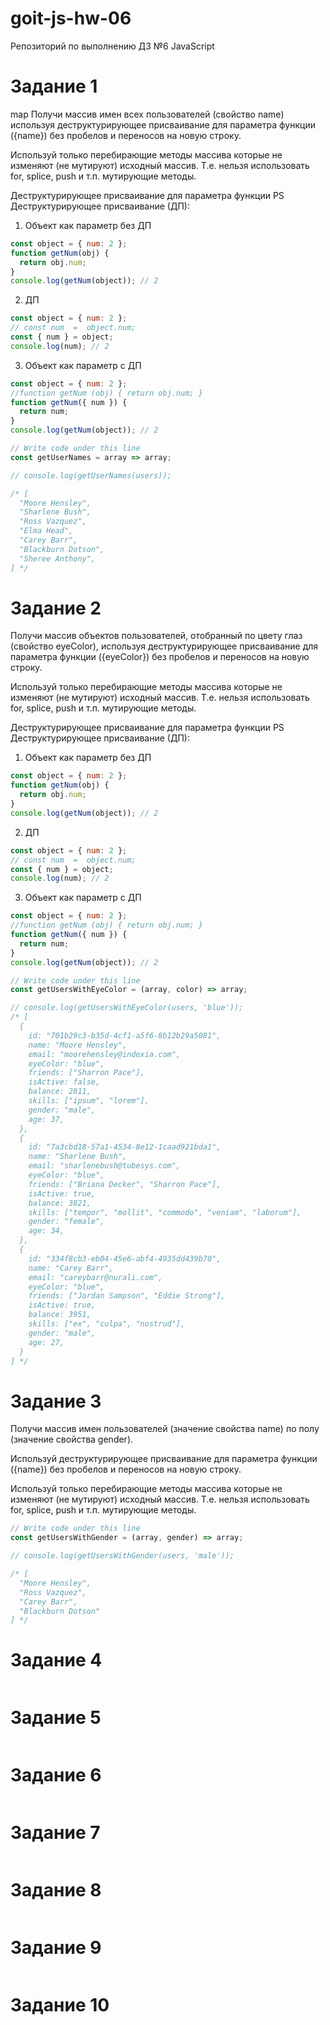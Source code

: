 # goit-js-hw-06

Репозиторий по выполнению ДЗ №6 JavaScript

# Задание 1

map Получи массив имен всех пользователей (свойство name) используя
деструктурирующее присваивание для параметра функции ({name}) без пробелов и
переносов на новую строку.

Используй только перебирающие методы массива которые не изменяют (не мутируют)
исходный массив. Т.е. нельзя использовать for, splice, push и т.п. мутирующие
методы.

Деструктурирующее присваивание для параметра функции PS Деструктурирующее
присваивание (ДП):

1. Объект как параметр без ДП

```js
const object = { num: 2 };
function getNum(obj) {
  return obj.num;
}
console.log(getNum(object)); // 2
```

2. ДП

```js
const object = { num: 2 };
// const num  =  object.num;
const { num } = object;
console.log(num); // 2
```

3. Объект как параметр c ДП

```js
const object = { num: 2 };
//function getNum (obj) { return obj.num; }
function getNum({ num }) {
  return num;
}
console.log(getNum(object)); // 2
```

```js
// Write code under this line
const getUserNames = array => array;

// console.log(getUserNames(users));

/* [
  "Moore Hensley",
  "Sharlene Bush",
  "Ross Vazquez",
  "Elma Head",
  "Carey Barr",
  "Blackburn Dotson",
  "Sheree Anthony",
] */
```

# Задание 2

Получи массив объектов пользователей, отобранный по цвету глаз (свойство
eyeColor), используя деструктурирующее присваивание для параметра функции
({eyeColor}) без пробелов и переносов на новую строку.

Используй только перебирающие методы массива которые не изменяют (не мутируют)
исходный массив. Т.е. нельзя использовать for, splice, push и т.п. мутирующие
методы.

Деструктурирующее присваивание для параметра функции PS Деструктурирующее
присваивание (ДП):

1. Объект как параметр без ДП

```js
const object = { num: 2 };
function getNum(obj) {
  return obj.num;
}
console.log(getNum(object)); // 2
```

2. ДП

```js
const object = { num: 2 };
// const num  =  object.num;
const { num } = object;
console.log(num); // 2
```

3. Объект как параметр c ДП

```js
const object = { num: 2 };
//function getNum (obj) { return obj.num; }
function getNum({ num }) {
  return num;
}
console.log(getNum(object)); // 2
```

```js
// Write code under this line
const getUsersWithEyeColor = (array, color) => array;

// console.log(getUsersWithEyeColor(users, 'blue'));
/* [
  {
    id: "701b29c3-b35d-4cf1-a5f6-8b12b29a5081",
    name: "Moore Hensley",
    email: "moorehensley@indexia.com",
    eyeColor: "blue",
    friends: ["Sharron Pace"],
    isActive: false,
    balance: 2811,
    skills: ["ipsum", "lorem"],
    gender: "male",
    age: 37,
  },
  {
    id: "7a3cbd18-57a1-4534-8e12-1caad921bda1",
    name: "Sharlene Bush",
    email: "sharlenebush@tubesys.com",
    eyeColor: "blue",
    friends: ["Briana Decker", "Sharron Pace"],
    isActive: true,
    balance: 3821,
    skills: ["tempor", "mollit", "commodo", "veniam", "laborum"],
    gender: "female",
    age: 34,
  },
  {
    id: "334f8cb3-eb04-45e6-abf4-4935dd439b70",
    name: "Carey Barr",
    email: "careybarr@nurali.com",
    eyeColor: "blue",
    friends: ["Jordan Sampson", "Eddie Strong"],
    isActive: true,
    balance: 3951,
    skills: ["ex", "culpa", "nostrud"],
    gender: "male",
    age: 27,
  }
] */
```

# Задание 3

Получи массив имен пользователей (значение свойства name) по полу (значение
свойства gender).

Используй деструктурирующее присваивание для параметра функции ({name}) без
пробелов и переносов на новую строку.

Используй только перебирающие методы массива которые не изменяют (не мутируют)
исходный массив. Т.е. нельзя использовать for, splice, push и т.п. мутирующие
методы.

```js
// Write code under this line
const getUsersWithGender = (array, gender) => array;

// console.log(getUsersWithGender(users, 'male'));

/* [
  "Moore Hensley",
  "Ross Vazquez",  
  "Carey Barr",  
  "Blackburn Dotson"  
] */
```

# Задание 4

```js

```

# Задание 5

```js

```

# Задание 6

```js

```

# Задание 7

```js

```

# Задание 8

```js

```

# Задание 9

```js

```

# Задание 10

```js

```
